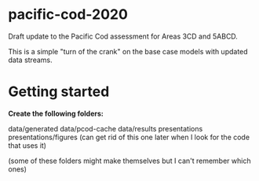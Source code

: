 # pacific-cod-2020
Draft update to the Pacific Cod assessment for Areas 3CD and 5ABCD. 

This is a simple "turn of the crank" on the base case models with updated data streams.

# Getting started

**Create the following folders:**

data/generated
data/pcod-cache
data/results
presentations
presentations/figures (can get rid of this one later when I look for the code that uses it)

(some of these folders might make themselves but I can't remember which ones)


